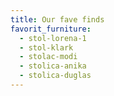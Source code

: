 ```yaml
---
title: Our fave finds
favorit_furniture:
  - stol-lorena-1
  - stol-klark
  - stolac-modi
  - stolica-anika
  - stolica-duglas
---
```

